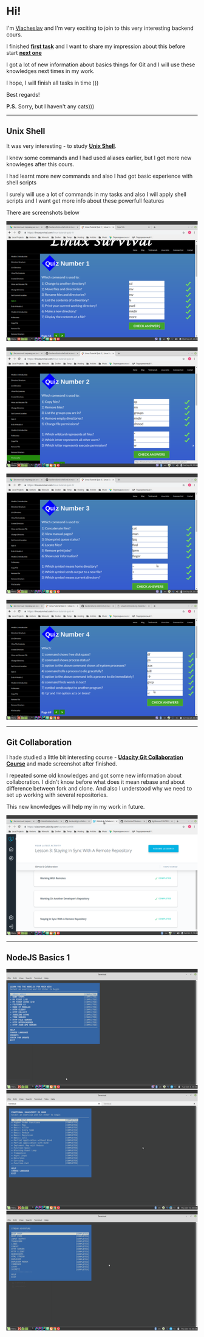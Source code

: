 Hi!
===
I'm [Viacheslav](https://github.com/ViacheslavIT) and I'm very exciting to join
to this very interesting backend cours.

I finished [**first task**](https://github.com/kottans/backend/blob/master/tasks/git-intro.md)
and I want to share my impression about this before start
[**next one**](https://github.com/kottans/backend/blob/master/tasks/unix-shell.md)

I got a lot of new information about basics things for Git and I will use these
knowledges next times in my work.

I hope, I will finish all tasks in time )))

Best regards!

**P.S.** Sorry, but I haven't any cats)))

---
## Unix Shell ##
It was very interesting - to study [**Unix Shell**](https://github.com/kottans/backend/blob/master/tasks/unix-shell.md).

I knew some commands and I had used aliases earlier, but I got more new knowleges after this cours.

I had learnt more new commands and also I had got basic experience with shell scripts

I surely will use a lot of commands in my tasks and also I will apply shell scripts and I want get more info about these powerfull features

There are screenshots below

![**quiz_01**](https://github.com/ViacheslavIT/kottans-backend/blob/master/task_unix_shell/quiz_01.png "quiz_01")

![**quiz_02**](https://github.com/ViacheslavIT/kottans-backend/blob/master/task_unix_shell/quiz_02.png "quiz_02")

![**quiz_03**](https://github.com/ViacheslavIT/kottans-backend/blob/master/task_unix_shell/quiz_03.png "quiz_03")

![**quiz_04**](https://github.com/ViacheslavIT/kottans-backend/blob/master/task_unix_shell/quiz_04.png "quiz_04")

---
## Git Collaboration ##
I hade studied a little bit interesting course - [**Udacity Git Collaboration Course**](https://classroom.udacity.com/courses/ud456)
and made screenshot after finished.

I repeated some old knowledges and got some new information about collaboration.
I didn't know before what does it mean rebase and about difference between fork and clone.
And also I understood why we need to set up working with several repositories.

This new knowledges will help my in my work in future.

![**finis_git_collaboration**](https://github.com/ViacheslavIT/kottans-backend/blob/master/task_git_collaboration/git_collaboration_finish.png "finis_git_collaboration")

---
## NodeJS Basics 1 ##


![**learnyounode**](https://github.com/ViacheslavIT/kottans-backend/blob/master/node_basic_1/node_01.png "learnyounode")
![**functional-javascript-workshop**](https://github.com/ViacheslavIT/kottans-backend/blob/master/node_basic_1/node_02.png "functional-javascript-workshop")
![**stream adventure**](https://github.com/ViacheslavIT/kottans-backend/blob/master/node_basic_1/node_03.png "stream adventure")
